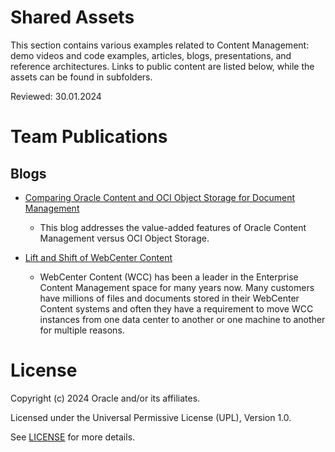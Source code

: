 # Shared Assets

This section contains various examples related to Content Management: demo videos and code examples, articles, blogs, presentations, and reference architectures. Links to public content are listed below, while the assets can be found in subfolders.

Reviewed: 30.01.2024

# Team Publications

## Blogs

- [Comparing Oracle Content and OCI Object Storage for Document Management](https://blogs.oracle.com/content-management/post/comparing-oracle-content-and-oci-object-storage-for-document-management)
    - This blog addresses  the value-added features of Oracle Content Management versus OCI Object Storage.

- [Lift and Shift of WebCenter Content](https://blogs.oracle.com/content-management/post/lift-shift-of-webcenter-content)
    - WebCenter Content (WCC) has been a leader in the Enterprise Content Management space for many years now. Many customers have millions of files and documents stored in their WebCenter Content systems and often they have a requirement to move WCC instances from one data center to another or one machine to another for multiple reasons. 

# License

Copyright (c) 2024 Oracle and/or its affiliates.

Licensed under the Universal Permissive License (UPL), Version 1.0.

See [LICENSE](https://github.com/oracle-devrel/technology-engineering/blob/main/LICENSE) for more details.
